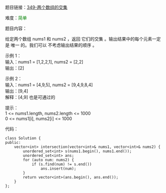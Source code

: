 题目链接：[349-两个数组的交集](https://leetcode-cn.com/problems/intersection-of-two-arrays/)

难度：<font color="Green">简单</font>

题目内容：

给定两个数组 nums1 和 nums2 ，返回 它们的交集 。输出结果中的每个元素一定是 唯一 的。我们可以 不考虑输出结果的顺序 。

示例 1：<br>
输入：nums1 = [1,2,2,1], nums2 = [2,2]<br>
输出：[2]

示例 2：<br>
输入：nums1 = [4,9,5], nums2 = [9,4,9,8,4]<br>
输出：[9,4]<br>
解释：[4,9] 也是可通过的

提示：<br>
1 <= nums1.length, nums2.length <= 1000<br>
0 <= nums1[i], nums2[i] <= 1000


代码：
```
class Solution {
public:
    vector<int> intersection(vector<int>& nums1, vector<int>& nums2) {
        unordered_set<int> s(nums1.begin(), nums1.end());
        unordered_set<int> ans;
        for (auto num: nums2) {
            if (s.find(num) != s.end())
                ans.insert(num);
        }
        return vector<int>(ans.begin(), ans.end());
    }
};
```